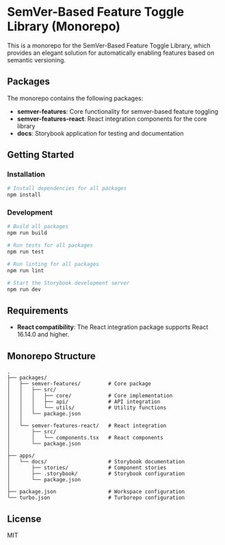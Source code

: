 # SemVer-Based Feature Toggle Library (Monorepo)

This is a monorepo for the SemVer-Based Feature Toggle Library, which provides an elegant solution for automatically enabling features based on semantic versioning.

## Packages

The monorepo contains the following packages:

- **semver-features**: Core functionality for semver-based feature toggling
- **semver-features-react**: React integration components for the core library
- **docs**: Storybook application for testing and documentation

## Getting Started

### Installation

```bash
# Install dependencies for all packages
npm install
```

### Development

```bash
# Build all packages
npm run build

# Run tests for all packages
npm run test

# Run linting for all packages
npm run lint

# Start the Storybook development server
npm run dev
```

## Requirements

- **React compatibility**: The React integration package supports React 16.14.0 and higher.

## Monorepo Structure

```
.
├── packages/
│   ├── semver-features/         # Core package
│   │   ├── src/
│   │   │   ├── core/            # Core implementation
│   │   │   ├── api/             # API integration
│   │   │   └── utils/           # Utility functions
│   │   └── package.json
│   │
│   └── semver-features-react/   # React integration
│       ├── src/
│       │   └── components.tsx   # React components
│       └── package.json
│
├── apps/
│   └── docs/                    # Storybook documentation
│       ├── stories/             # Component stories
│       ├── .storybook/          # Storybook configuration
│       └── package.json
│
├── package.json                 # Workspace configuration
└── turbo.json                   # Turborepo configuration
```

## License

MIT
